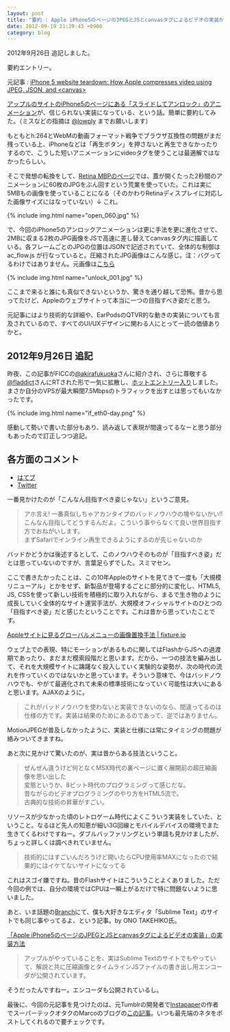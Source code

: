 ```yaml
---
layout: post
title: "要約 : Apple iPhone5のページのJPEGとJSとcanvasタグによるビデオの実装がやばいという話"
date: 2012-09-19 21:29:43 +0900
category: blog
---
```


2012年9月26日 追記しました。

要約エントリー。

元記事 : [iPhone 5 website teardown: How Apple compresses video using JPEG, JSON, and &lt;canvas&gt;](https://docs.google.com/document/pub?id=1GWTMLjqQsQS45FWwqNG9ztQTdGF48hQYpjQHR_d1WsI)

[アップルのサイトのiPhone5のページにある「スライドしてアンロック」のアニメーション](http://www.apple.com/iphone/design/#animation-unlock)が、信じられない実装になっている、という話。簡単に要約してみた。（ミスなどの指摘は [@lowply](https://twitter.com/lowply/) までお願いします）

もともとh.264とWebMの動画フォーマット戦争でブラウザ互換性の問題がまだ残っている上、iPhoneなどは「再生ボタン」を押さないと再生できなかったりするので、こうした短いアニメーションにvideoタグを使うことは最適解ではなかったらしい。

そこで発想の転換をして、[Retina MBPのページ](http://www.apple.com/macbook-pro/features/#seq)では、蓋が開くたった2秒間のアニメーションに60枚のJPGをぶん回すという荒業を使っていた。これは実に5MBもの画像を使っていることになる（そのかわりRetinaディスプレイに対応した画像サイズにはなっていない）↓ これ。

{% include img.html name="open_060.jpg" %}

で、今回のiPhone5のアンロックアニメーションは更に手法を更に進化させて、2MBに収まる2枚のJPG画像をJSで高速に差し替えてcanvasタグ内に描画している。各フレームごとのJPGの位置はJSONで記述されていて、全体的な制御は ac_flow.js が行なっていると。圧縮されたJPG画像はこんな感じ。注：バグってるわけではありません。元画像は[こちら](http://www.apple.com/iphone/design/images/unlock/unlock_001.jpg)

{% include img.html name="unlock_001.jpg" %}

ここまで来ると誰にも真似できないというか、驚きを通り越して恐怖。昔から思ってたけど、Appleのウェブサイトって本当に一つの目指すべき姿だと思う。

元記事にはより技術的な詳細や、EarPodsのQTVR的な動きの実装についても言及されているので、すべてのUI/UXデザインに関わる人にとって一読の価値ありかと。

## 2012年9月26日 追記

昨夜、この記事がFICCの[@akirafukuoka](https://twitter.com/akirafukuoka)さんに紹介され、さらに尊敬する[@fladdict](https://twitter.com/fladdict)さんにRTされた形で一気に拡散し、[ホットエントリー入り](http://b.hatena.ne.jp/hotentry)しました。まさか自分のVPSが最大瞬間7.5Mbpsのトラフィックを出すとは思ってもいなかったです。

{% include img.html name="if_eth0-day.png" %}

感動して勢いで書いた部分もあり、読み返して表現が間違ってるなーと思う部分もあったので訂正しつつ追記。

## 各方面のコメント

- [はてブ](http://b.hatena.ne.jp/entry/fixture.jp/blog/2012/09/how-apple-compresses-video-in-iphone5-website/)
- [Twitter](https://twitter.com/i/#!/search/?q=fixture.jp)

一番見かけたのが「こんなん目指すべき姿じゃない」というご意見。

> アホ言え! 一番真似しちゃアカンタイプのバッドノウハウの塊やないかい!!  
> こんなん目指してどうするんだよ。こういう事やらなくて良い世界目指す方でおねがいします。  
> まずSafariでインライン再生できるようにするのが先じゃないのか  

バッドかどうかは後述するとして、このノウハウそのものが「目指すべき姿」だとは思っていないのですが、言葉足らずでした。スミマセン。

ここで書きたかったことは、この10年Appleのサイトを見てきて一度も「大規模リニューアル」とかをせず、新製品が登場するごとに部分的に変化し、HTML5, JS, CSSを使って新しい技術を積極的に取り入れながら、まるで生き物のように成長していく全体的なサイト運営手法が、大規模オフィシャルサイトのひとつの「目指すべき姿」だと感じたということです。これは昔から思っていたことです。

[Appleサイトに見るグローバルメニューの画像置換手法 \| fixture.jp](/blog/2007/08/how-apple-uses-css-ir-on-their-globalmenu/)

ウェブ上での表現、特にモーションがあるものに関してはFlashからJSへの過渡期であったり、まだまだ模索段階だと思います。だから、一つの技法を編み出して、それを大規模サイトに躊躇なく投入していく実験的な姿勢が、次の時代の流れを作っていくのではないかと思っています。そういう意味で、今はバッドノウハウでも、やがて最適化されて未来の標準技術になっていく可能性は大いにあると思います。AJAXのように。

> これがバッドノウハウを使わないと実装できないのなら、間違ってるのは仕様の方です。実装は結果のためにあるのであって、逆ではありません。

MotionJPEGが普及しなかったように、実装と仕様には常にタイミングの問題が絡みついてきますね。

あと次に見かけて驚いたのが、実は昔からある技法ということ。

> ぜんぜん違うけど何となくMSX時代の裏ページに置く展開前の超圧縮画像を思い出した  
> 変態というか、8ビット時代のプログラミングって感じだな。  
> 昔ながらのビデオプログラミングのやり方をHTML5流で。  
> 古典的な技術の昇華がすごい。  

リソースが少なかった頃のレトロゲーム時代によくこういう実装をしていた、ということ。なるほど先人の知恵が細い3G回線とモバイルデバイスの環境でまた生きてくるわけですねー。ダブルバッファリングという単語も見かけましたが、ちょっと詳しくは調べきれていません。

> 技術的にはすごいんだろうけど開いたらCPU使用率MAXになったので結果的にはイケてないサイトになってる

これはスゴイ嫌ですね。昔のFlashサイトはこういうことよくありました。ただ今回の例では、自分の環境ではCPUは一瞬上がるだけで特に問題ないように思いました。

あと、いま話題の[Branch](http://branch.com/)にて、僕も大好きなエディタ「Sublime Text」のサイトでも同じ事やってるよ、という記事。by ONO TAKEHIKO氏。

[「Apple iPhone5のページのJPEGとJSとcanvasタグによるビデオの実装」の実装方法](http://branch.com/b/apple-iphone5-jpeg-js-canvas)

> アップルがやっていることを、実はSublime Textのサイトでもやっていて、解説と共に圧縮画像とタイムラインJSファイルの書き出し用エンコーダが公開されています。

そうだったんですねー。エンコーダも公開されているし。

最後に、今回の元記事を見つけたのは、元Tumblrの開発者で[Instapaper](http://www.instapaper.com/)の作者でスーパーテックオタクのMarcoのブログの[この記事](http://www.marco.org/2012/09/18/apple-json-video-compression)。いつも最先端のネタをポストしてくれるので要チェックです。
